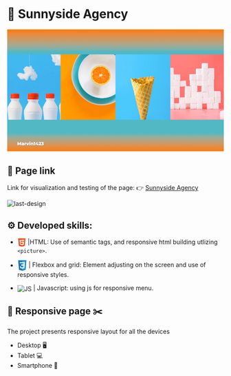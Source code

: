 # 🚀 Sunnyside Agency
![banner](./assets/images/sunnyside-banner.png)

<h2>🔗 Page link</h2>
<p>Link for visualization and testing of the page: 👉 <a href="https://github-user-api-mu.vercel.app/" target="_blank">Sunnyside Agency</a></p>

![last-design](./assets/videos/complete-project.gif)


 ## ⚙️ Developed skills:
  
- <img align="center" alt="HTML" height="20" width="20" src="https://raw.githubusercontent.com/devicons/devicon/master/icons/html5/html5-original.svg">  |HTML: Use of semantic tags, and responsive html building utlizing `<picture>`.

- <img align="center" alt="CSS" height="25" width="22" src="https://raw.githubusercontent.com/devicons/devicon/master/icons/css3/css3-original.svg"> | Flexbox and grid: Element adjusting on the screen and use of responsive styles.

- <img align="center" alt="JS" height="18" width="20" src="https://cdn.jsdelivr.net/gh/devicons/devicon/icons/javascript/javascript-original.svg" /> | Javascript: using js for responsive menu.



<h2>📐 Responsive page ✂️</h2>
<p>The project presents responsive layout for all the devices</p>
<ul>
    <li>Desktop 🖥️</li>
    <li>Tablet 💻</li>
    <li>Smartphone 📱</li>
</ul>

